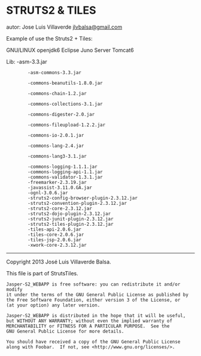 STRUTS2 & TILES
=======================
autor: Jose Luis Villaverde
jlvbalsa@gmail.com

Example of use the Struts2 + Tiles:

GNU/LINUX
openjdk6
Eclipse Juno
Server Tomcat6

Lib:
			-asm-3.3.jar

			-asm-commons-3.3.jar

			-commons-beanutils-1.8.0.jar

			-commons-chain-1.2.jar

			-commons-collections-3.1.jar

			-commons-digester-2.0.jar

			-commons-fileupload-1.2.2.jar

			-commons-io-2.0.1.jar

			-commons-lang-2.4.jar

			-commons-lang3-3.1.jar

			-commons-logging-1.1.1.jar
			-commons-logging-api-1.1.jar
			-commons-validator-1.3.1.jar
			-freemarker-2.3.19.jar
			-javassist-3.11.0.GA.jar
			-ognl-3.0.6.jar
			-struts2-config-browser-plugin-2.3.12.jar
			-struts2-convention-plugin-2.3.12.jar
			-struts2-core-2.3.12.jar
			-struts2-dojo-plugin-2.3.12.jar
			-struts2-junit-plugin-2.3.12.jar
			-struts2-tiles-plugin-2.3.12.jar
			-tiles-api-2.0.6.jar
			-tiles-core-2.0.6.jar
			-tiles-jsp-2.0.6.jar
			-xwork-core-2.3.12.jar



*****
Copyright 2013 José Luis Villaverde Balsa.

This file is part of StrutsTiles.

    Jasper-S2_WEBAPP is free software: you can redistribute it and/or modify
    it under the terms of the GNU General Public License as published by
    the Free Software Foundation, either version 3 of the License, or
    (at your option) any later version.

    Jasper-S2_WEBAPP is distributed in the hope that it will be useful,
    but WITHOUT ANY WARRANTY; without even the implied warranty of
    MERCHANTABILITY or FITNESS FOR A PARTICULAR PURPOSE.  See the
    GNU General Public License for more details.

    You should have received a copy of the GNU General Public License
    along with Foobar.  If not, see <http://www.gnu.org/licenses/>.

